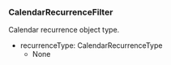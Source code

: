 ### CalendarRecurrenceFilter
Calendar recurrence object type.

- recurrenceType: CalendarRecurrenceType
  - None
